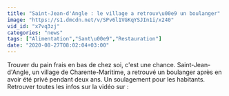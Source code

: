 ```yaml
---
title: "Saint-Jean-d'Angle : le village a retrouv\u00e9 un boulanger"
image: "https://s1.dmcdn.net/v/SPv6l1VGKqYSJIn1i/x240"
vid_id: "x7vq3zj"
categories: "news"
tags: ["Alimentation","Sant\u00e9","Restauration"]
date: "2020-08-27T08:02:04+03:00"
---
```

Trouver du pain frais en bas de chez soi, c'est une chance. Saint-Jean-d'Angle, un village de Charente-Maritime, a retrouvé un boulanger après en avoir été privé pendant deux ans. Un soulagement pour les habitants.  <br>Retrouver toutes les infos sur la vidéo sur : 
